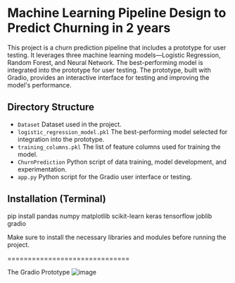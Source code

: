 Machine Learning Pipeline Design to Predict Churning in 2 years 
==============================
This project is a churn prediction pipeline that includes a prototype for user testing. 
It leverages three machine learning models—Logistic Regression, Random Forest, and Neural Network. The best-performing model is integrated into the prototype for user testing. The prototype, built with Gradio, provides an interactive interface for testing and improving the model's performance.

Directory Structure
-------------------
- `Dataset` Dataset used in the project.
- `logistic_regression_model.pkl` The best-performing model selected for integration into the prototype.
- `training_columns.pkl` The list of feature columns used for training the model.
- `ChurnPrediction` Python script of data training, model development, and experimentation.
- `app.py` Python script for the Gradio user interface or testing.

Installation (Terminal)
------------
pip install pandas numpy matplotlib scikit-learn keras tensorflow joblib gradio

Make sure to install the necessary libraries and modules before running the project.

==============================

The Gradio Prototype
![image](https://github.com/user-attachments/assets/36092ddf-e25d-499f-88b4-f1b2095aea59)

